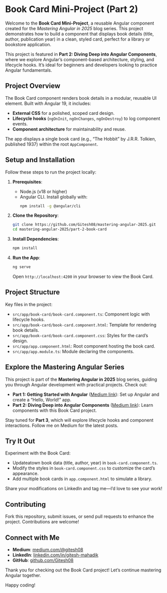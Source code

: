 # Book Card Mini-Project (Part 2)

Welcome to the **Book Card Mini-Project**, a reusable Angular component created for the *Mastering Angular in 2025* blog series. This project demonstrates how to build a component that displays book details (title, author, publication year) in a clean, styled card, perfect for a library or bookstore application.

This project is featured in **Part 2: Diving Deep into Angular Components**, where we explore Angular’s component-based architecture, styling, and lifecycle hooks. It’s ideal for beginners and developers looking to practice Angular fundamentals.

## Project Overview

The Book Card component renders book details in a modular, reusable UI element. Built with Angular 19, it includes:

- **External CSS** for a polished, scoped card design.
- **Lifecycle hooks** (`ngOnInit`, `ngOnChanges`, `ngOnDestroy`) to log component events.
- **Component architecture** for maintainability and reuse.

The app displays a single book card (e.g., “The Hobbit” by J.R.R. Tolkien, published 1937) within the root `AppComponent`.

## Setup and Installation

Follow these steps to run the project locally:

1. **Prerequisites**:
   - Node.js (v18 or higher)
   - Angular CLI. Install globally with:
     ```bash
     npm install -g @angular/cli
     ```

2. **Clone the Repository**:
   ```bash
   git clone https://github.com/Gitesh08/mastering-angular-2025.git
   cd mastering-angular-2025/part-2-book-card
   ```

3. **Install Dependencies**:
   ```bash
   npm install
   ```

4. **Run the App**:
   ```bash
   ng serve
   ```
   Open `http://localhost:4200` in your browser to view the Book Card.

## Project Structure

Key files in the project:

- `src/app/book-card/book-card.component.ts`: Component logic with lifecycle hooks.
- `src/app/book-card/book-card.component.html`: Template for rendering book details.
- `src/app/book-card/book-card.component.css`: Styles for the card’s design.
- `src/app/app.component.html`: Root component hosting the book card.
- `src/app/app.module.ts`: Module declaring the components.

## Explore the Mastering Angular Series

This project is part of the **Mastering Angular in 2025** blog series, guiding you through Angular development with practical projects. Check out:

- **Part 1: Getting Started with Angular** ([Medium link](https://medium.com/@gitesh08/mastering-angular-a-developers-guide-to-building-modern-web-apps-386801f67466)): Set up Angular and create a “Hello, World!” app.
- **Part 2: Diving Deep into Angular Components** ([Medium link](https://medium.com/@gitesh08/mastering-angular-components-in-2025-01a8bdf4e0ce)): Learn components with this Book Card project.

Stay tuned for **Part 3**, which will explore lifecycle hooks and component interactions. Follow me on Medium for the latest posts.

## Try It Out

Experiment with the Book Card:

- Updateatown book data (title, author, year) in `book-card.component.ts`.
- Modify the styles in `book-card.component.css` to customize the card’s appearance.
- Add multiple book cards in `app.component.html` to simulate a library.

Share your modifications on LinkedIn and tag me—I’d love to see your work!

## Contributing

Fork this repository, submit issues, or send pull requests to enhance the project. Contributions are welcome!

## Connect with Me

- **Medium**: [medium.com/@gitesh08](https://medium.com/@gitesh08)
- **LinkedIn**: [linkedin.com/in/gitesh-mahadik](https://www.linkedin.com/in/gitesh-mahadik-7487961a0/)
- **GitHub**: [github.com/Gitesh08](https://github.com/Gitesh08)

Thank you for checking out the Book Card project! Let’s continue mastering Angular together.

Happy coding!
